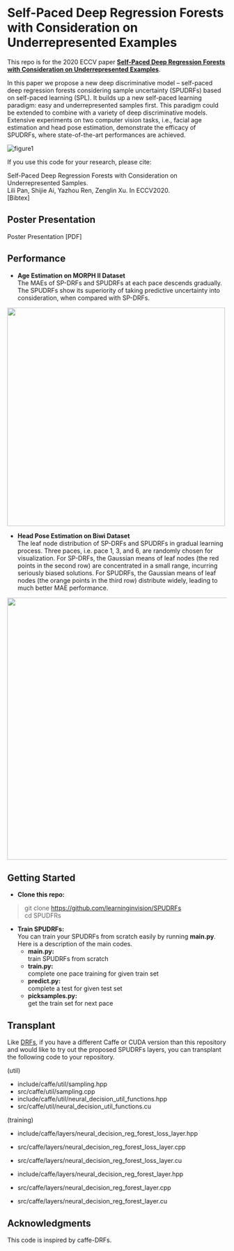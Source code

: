 # Self-Paced Deep Regression Forests with Consideration on Underrepresented Examples

This repo is for the 2020 ECCV paper [**Self-Paced Deep Regression Forests with Consideration on Underrepresented Examples**](https://arxiv.org/abs/2004.01459v4). 

In this paper we propose a new deep discriminative model – self-paced deep regression forests considering sample uncertainty (SPUDRFs) based on self-paced learning (SPL). It builds up a new self-paced learning paradigm: easy and underrepresented samples first. This paradigm could be extended to combine with a variety of deep discriminative models. Extensive experiments on two computer vision tasks, i.e., facial age estimation and head pose estimation, demonstrate the efficacy of SPUDRFs, where state-of-the-art performances are achieved.      

![figure1](https://github.com/learninginvision/SPUDRFs/blob/master/pic/Figure1.png)   

If you use this code for your research, please cite:

Self-Paced Deep Regression Forests with Consideration on Underrepresented Samples.<br>
Lili Pan, Shijie Ai, Yazhou Ren, Zenglin Xu. In ECCV2020.<br>
[Bibtex]

## Poster Presentation ##
Poster Presentation [PDF]

## Performance ##  
- **Age Estimation on MORPH II Dataset**   
The MAEs of SP-DRFs and SPUDRFs at each pace descends gradually. The SPUDRFs show its superiority of taking predictive uncertainty into consideration, when compared with SP-DRFs.   
     
<img src="https://github.com/learninginvision/SPUDRFs/blob/master/pic/SPUDRFs_validation.png" width="500">   

- **Head Pose Estimation on Biwi Dataset**  
The leaf node distribution of SP-DRFs and SPUDRFs in gradual learning process. Three paces, i.e. pace 1, 3, and 6, are randomly chosen for visualization. For
SP-DRFs, the Gaussian means of leaf nodes (the red points in the second row) are concentrated in a small range, incurring seriously biased solutions. For SPUDRFs, the Gaussian means of leaf nodes (the orange points in the third row) distribute widely, leading to much better MAE performance.   
    
<img src="https://github.com/learninginvision/SPUDRFs/blob/master/pic/Uncertainty_efficacy.png" width="600">    

## Getting Started

* **Clone this repo:**  
> git clone https://github.com/learninginvision/SPUDRFs   
cd SPUDFRs   

* **Train SPUDRFs:**  
You can train your SPUDRFs from scratch easily by running **main.py**. Here is a description of the main codes.  
    - **main.py:**   
train SPUDRFs from scratch  
    - **train.py:**   
complete one pace training for given train set
    - **predict.py:**   
complete a test for given test set
    - **picksamples.py:**   
get the train set for next pace  

## Transplant

Like [DRFs](https://github.com/shenwei1231/caffe-DeepRegressionForests), if you have a different Caffe or CUDA version than this repository and would like to try out the proposed SPUDRFs layers, you can transplant the following code to your repository.

(util) 

- include/caffe/util/sampling.hpp
- src/caffe/util/sampling.cpp
- include/caffe/util/neural_decision_util_functions.hpp
- src/caffe/util/neural_decision_util_functions.cu

(training) 

- include/caffe/layers/neural_decision_reg_forest_loss_layer.hpp 
- src/caffe/layers/neural_decision_reg_forest_loss_layer.cpp
- src/caffe/layers/neural_decision_reg_forest_loss_layer.cu

- include/caffe/layers/neural_decision_reg_forest_layer.hpp 
- src/caffe/layers/neural_decision_reg_forest_layer.cpp
- src/caffe/layers/neural_decision_reg_forest_layer.cu

## Acknowledgments
This code is inspired by caffe-DRFs.
